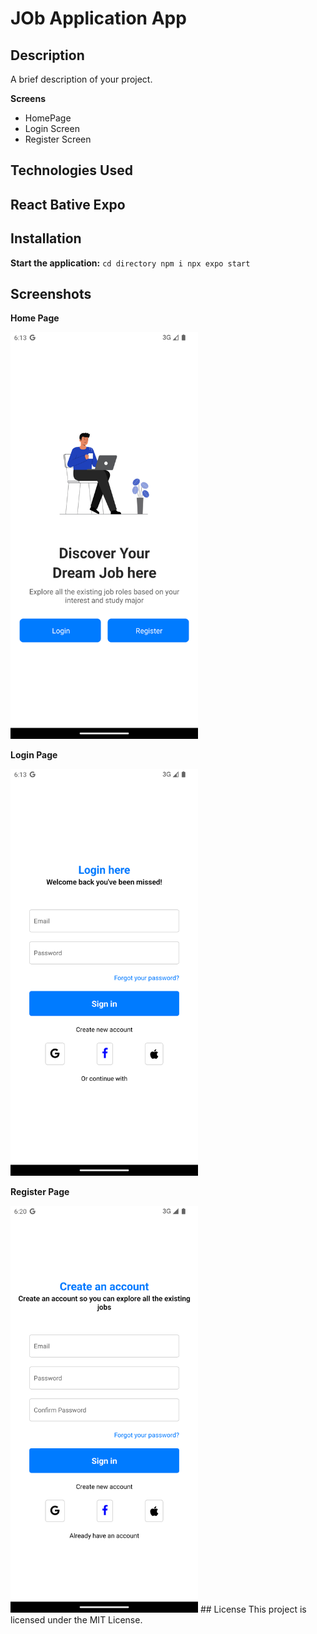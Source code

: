 # JOb Application App

## Description
A brief description of your project.

**Screens**  
- HomePage  
- Login Screen 
- Register Screen

## Technologies Used
##  React Bative Expo

## Installation

 **Start the application:**
    ```
    cd directory
    npm i
    npx expo start
    ```

## Screenshots

**Home Page**  
<!-- ![Home Page Screenshot](./assets/readme/home.png) -->
<img src="./assets/readme/home.png" alt="Home Page Screenshot" width="300"/>

**Login Page**  
<!-- ![Login Page Screenshot](./assets/readme/login.png) -->
<img src="./assets/readme/login.png" alt="login Page Screenshot" width="300"/>

**Register Page**  
<!-- ![Login Page Screenshot](./assets/readme/register.png) -->
<img src="./assets/readme/register.png" alt="register Page Screenshot" width="300"/>
## License
This project is licensed under the MIT License.
